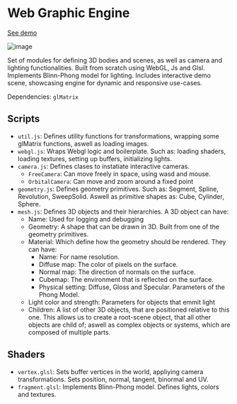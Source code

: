 # Web Graphic Engine

[See demo](https://n-zu.github.io/FIUBA_SG/tp/tp2/)

![image](https://github.com/n-zu/FIUBA_SG/assets/66538092/fbde1752-80c5-4ca5-bd49-9156fa16e080)

Set of modules for defining 3D bodies and scenes, as well as camera and lighting functionalities. Built
from scratch using WebGL, Js and Glsl. Implements Blinn-Phong model for lighting. Includes interactive
demo scene, showcasing engine for dynamic and responsive use-cases.

Dependencies: `glMatrix`

## Scripts

- `util.js`: Defines utility functions for transformations, wrapping some glMatrix functions, aswell as loading images.
- `webgl.js`: Wraps Webgl logic and boilerplate. Such as: loading shaders, loading textures, setting up buffers, initializing lights.
- `camera.js`: Defines clases to instatiate interactive cameras.
  - `FreeCamera`: Can move freely in space, using wasd and mouse.
  - `OrbitalCamera`: Can move and zoom around a fixed point
- `geometry.js`: Defines geometry primitives. Such as: Segment, Spline, Revolution, SweepSolid. Aswell as primitive shapes as: Cube, Cylinder, Sphere.
- `mesh.js`: Defines 3D objects and their hierarchies. A 3D object can have:
  - Name: Used for logging and debugging
  - Geometry: A shape that can be drawn in 3D. Built from one of the geometry primitives.
  - Material: Which define how the geometry should be rendered. They can have:
    - Name: For name resolution.
    - Diffuse map: The color of pixels on the surface.
    - Normal map: The direction of normals on the surface.
    - Cubemap: The environment that is reflected  on the surface.
    - Physical setting: Diffuse, Gloss and Specular. Parameters of the Phong Model.
  - Light color and strength: Parameters for objects that emmit light
  - Children: A list of other 3D objects, that are positioned relative to this one. This allows us to create a root-scene object, that all other objects are child of; aswell as complex objects or systems, which are composed of multiple parts.
 
## Shaders

- `vertex.glsl`: Sets buffer vertices in the world, appliying camera transformations. Sets position, normal, tangent, binormal and UV.
- `fragment.glsl`: Implements Blinn-Phong model. Defines lights, colors and textures.
